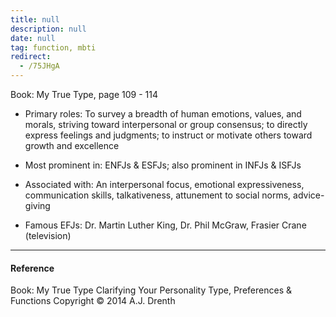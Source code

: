 ```yaml
---
title: null
description: null
date: null
tag: function, mbti
redirect:
  - /75JHgA
---
```


Book: My True Type, page 109 - 114

- Primary roles: To survey a breadth of human emotions, values, and morals, striving toward interpersonal or group consensus; to directly express feelings and judgments; to instruct or motivate others toward growth and excellence

- Most prominent in: ENFJs & ESFJs; also prominent in INFJs & ISFJs

- Associated with: An interpersonal focus, emotional expressiveness, communication skills, talkativeness, attunement to social norms, advice-giving

- Famous EFJs: Dr. Martin Luther King, Dr. Phil McGraw, Frasier Crane (television)

---

#### Reference

Book: My True Type Clarifying Your Personality Type, Preferences & Functions Copyright © 2014 A.J. Drenth
